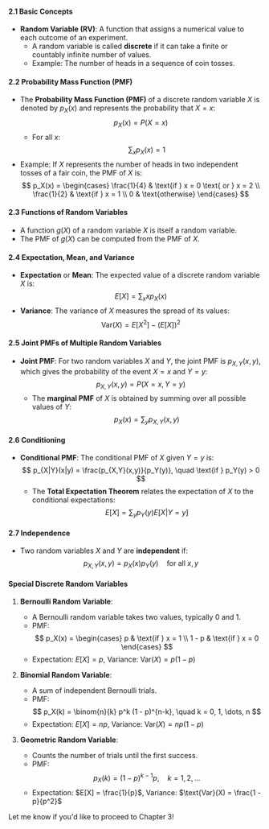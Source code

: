 #### 2.1 Basic Concepts

- **Random Variable (RV)**: A function that assigns a numerical value to each outcome of an experiment.
  - A random variable is called **discrete** if it can take a finite or countably infinite number of values.
  - Example: The number of heads in a sequence of coin tosses.

#### 2.2 Probability Mass Function (PMF)

- The **Probability Mass Function (PMF)** of a discrete random variable $X$ is denoted by $p_X(x)$ and represents the probability that $X = x$:
  $$
  p_X(x) = P(X = x)
  $$
  - For all $x$:
    $$
    \sum_x p_X(x) = 1
    $$
- Example: If $X$ represents the number of heads in two independent tosses of a fair coin, the PMF of $X$ is:
  $$
  p_X(x) = \begin{cases} 
  \frac{1}{4} & \text{if } x = 0 \text{ or } x = 2 \\
  \frac{1}{2} & \text{if } x = 1 \\
  0 & \text{otherwise} 
  \end{cases}
  $$

#### 2.3 Functions of Random Variables

- A function $g(X)$ of a random variable $X$ is itself a random variable.
- The PMF of $g(X)$ can be computed from the PMF of $X$.

#### 2.4 Expectation, Mean, and Variance

- **Expectation** or **Mean**: The expected value of a discrete random variable $X$ is:
  $$
  E[X] = \sum_x x p_X(x)
  $$
- **Variance**: The variance of $X$ measures the spread of its values:
  $$
  \text{Var}(X) = E[X^2] - (E[X])^2
  $$
  
#### 2.5 Joint PMFs of Multiple Random Variables

- **Joint PMF**: For two random variables $X$ and $Y$, the joint PMF is $p_{X,Y}(x,y)$, which gives the probability of the event $X = x$ and $Y = y$:
  $$
  p_{X,Y}(x,y) = P(X = x, Y = y)
  $$
  - The **marginal PMF** of $X$ is obtained by summing over all possible values of $Y$:
  $$
  p_X(x) = \sum_y p_{X,Y}(x,y)
  $$

#### 2.6 Conditioning

- **Conditional PMF**: The conditional PMF of $X$ given $Y = y$ is:
  $$
  p_{X|Y}(x|y) = \frac{p_{X,Y}(x,y)}{p_Y(y)}, \quad \text{if } p_Y(y) > 0
  $$
  - The **Total Expectation Theorem** relates the expectation of $X$ to the conditional expectations:
  $$
  E[X] = \sum_y p_Y(y) E[X|Y = y]
  $$

#### 2.7 Independence

- Two random variables $X$ and $Y$ are **independent** if:
  $$
  p_{X,Y}(x,y) = p_X(x) p_Y(y) \quad \text{for all } x, y
  $$

#### Special Discrete Random Variables

1. **Bernoulli Random Variable**:
   - A Bernoulli random variable takes two values, typically 0 and 1.
   - PMF:
     $$
     p_X(x) = \begin{cases} 
     p & \text{if } x = 1 \\
     1 - p & \text{if } x = 0 
     \end{cases}
     $$
   - Expectation: $E[X] = p$, Variance: $\text{Var}(X) = p(1 - p)$

2. **Binomial Random Variable**:
   - A sum of independent Bernoulli trials.
   - PMF:
     $$
     p_X(k) = \binom{n}{k} p^k (1 - p)^{n-k}, \quad k = 0, 1, \dots, n
     $$
   - Expectation: $E[X] = np$, Variance: $\text{Var}(X) = np(1 - p)$

3. **Geometric Random Variable**:
   - Counts the number of trials until the first success.
   - PMF:
     $$
     p_X(k) = (1 - p)^{k-1} p, \quad k = 1, 2, \dots
     $$
   - Expectation: $E[X] = \frac{1}{p}$, Variance: $\text{Var}(X) = \frac{1 - p}{p^2}$

Let me know if you'd like to proceed to Chapter 3!